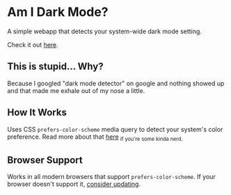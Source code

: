# Am I Dark Mode?

A simple webapp that detects your system-wide dark mode setting.

Check it out [here](https://darkmode.screwage.net/).

## This is stupid... Why?

Because I googled "dark mode detector" on google and nothing showed up and that made me exhale out of my nose a little.

## How It Works

Uses CSS `prefers-color-scheme` media query to detect your system's color preference. Read more about that [here](https://developer.mozilla.org/en-US/docs/Web/CSS/@media/prefers-color-scheme) <sub>if you're some kinda nerd.</sub>

## Browser Support

Works in all modern browsers that support `prefers-color-scheme`. If your browser doesn't support it, [consider updating](https://caniuse.com/?search=prefers-color-scheme).

